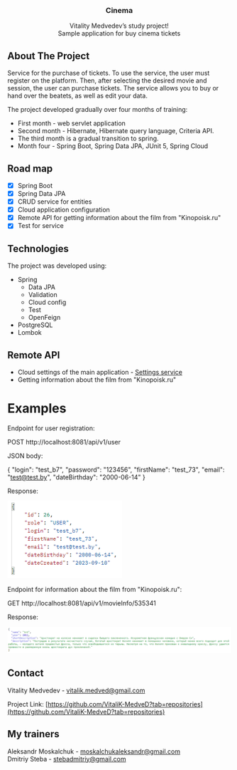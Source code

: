 <br />
<div align="center">
<h3 align="center">Cinema</h3>

  <p align="center">
   Vitality Medvedev’s study project!
    <br />
    <a <strong>Sample application for buy cinema tickets</strong></a>

  </p>
</div>

## About The Project

Service for the purchase of tickets. To use the service, the user must register on the platform. Then, after selecting the desired movie and session, the user can purchase tickets. The service allows you to buy or hand over the beatets, as well as edit your data.


The project developed gradually over four months of training:
* First month - web servlet application
* Second month - Hibernate, Hibernate query language, Criteria API.
* The third month is a gradual transition to spring.
* Month four - Spring Boot, Spring Data JPA, JUnit 5, Spring Cloud

## Road map

- [x] Spring Boot
- [x] Spring Data JPA
- [x] CRUD service for entities
- [x] Cloud application configuration
- [x] Remote API for getting information about the film from "Kinopoisk.ru"
- [x] Test for service

## Technologies

The project was developed using:

* Spring
    * Data JPA
    * Validation
    * Cloud config
    * Test
    * OpenFeign
* PostgreSQL
* Lombok

## Remote API

* Cloud settings of the main application - <a href="https://github.com/VitaliK-MedveD/Settings">Settings service</a>
* Getting information about the film from "Kinopoisk.ru"

# Examples

Endpoint for user registration:

POST http://localhost:8081/api/v1/user

JSON body:

{
"login": "test_b7",
"password": "123456",
"firstName": "test_73",
"email": "test@test.by",
"dateBirthday": "2000-06-14"
}

Response:

![](images/user.bmp)

Endpoint for information about the film from "Kinopoisk.ru":

GET http://localhost:8081/api/v1/movieInfo/535341

Response:

![](images/info.bmp)

## Contact

Vitality Medvedev - vitalik.medved@gmail.com

Project Link: [https://github.com/VitaliK-MedveD?tab=repositories](https://github.com/VitaliK-MedveD?tab=repositories)

## My trainers

Aleksandr Moskalchuk - moskalchukaleksandr@gmail.com  
Dmitriy Steba - stebadmitriy@gmail.com 
